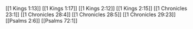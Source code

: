[[1 Kings 1:13]]
[[1 Kings 1:17]]
[[1 Kings 2:12]]
[[1 Kings 2:15]]
[[1 Chronicles 23:1]]
[[1 Chronicles 28:4]]
[[1 Chronicles 28:5]]
[[1 Chronicles 29:23]]
[[Psalms 2:6]]
[[Psalms 72:1]]
